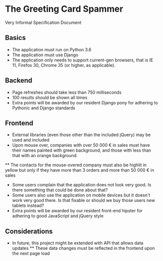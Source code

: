 # The Greeting Card Spammer

Very Informal Specification Document

## Basics

* The application must run on Python 3.6
* The application must use Django
* The application only needs to support current-gen browsers, that is IE 11, Firefox 30, Chrome 35 (or higher, as applicable).

## Backend

* Page refreshes should take less than 750 milliseconds
* 100 results should be shown all times
* Extra points will be awarded by our resident Django pony for adhering to Pythonic and Django standards

## Frontend

* External libraries (even those other than the included jQuery) may be used and included
* Upon mouse over, companies with over 50 000 € in sales must have their names painted with green background, and those with less than that with an orange background.

** The contacts for the mouse-overed company must also be highlit in yellow but only if they have more than 3 orders and more than 50 000 € in sales
* Some users complain that the application does not look very good. Is there something that could be done about that?
* Some users also use the application on mobile devices but it doesn't work very good there. Is that fixable or should we buy those users new tablets instead?
* Extra points will be awarded by our resident front-end hipster for adhering to good JavaScript and jQuery style

## Considerations

* In future, this project might be extended with API that allows data updates
** These data changes must be reflected in the frontend upon the next page load
